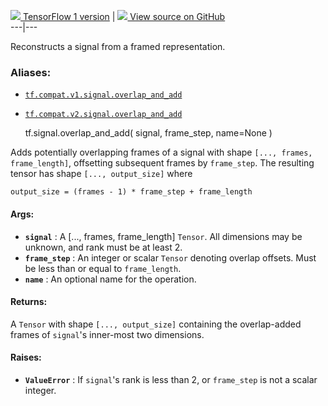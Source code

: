 [ ![](https://tensorflow.google.cn/images/tf_logo_32px.png) TensorFlow 1
version](/versions/r1.15/api_docs/python/tf/signal/overlap_and_add) |  [
![](https://tensorflow.google.cn/images/GitHub-Mark-32px.png) View source on
GitHub
](https://github.com/tensorflow/tensorflow/blob/r2.0/tensorflow/python/ops/signal/reconstruction_ops.py#L29-L155)  
---|---  
  
Reconstructs a signal from a framed representation.

### Aliases:

  * [`tf.compat.v1.signal.overlap_and_add`](/api_docs/python/tf/signal/overlap_and_add)
  * [`tf.compat.v2.signal.overlap_and_add`](/api_docs/python/tf/signal/overlap_and_add)

    
    
    tf.signal.overlap_and_add(
        signal,
        frame_step,
        name=None
    )
    

Adds potentially overlapping frames of a signal with shape `[..., frames,
frame_length]`, offsetting subsequent frames by `frame_step`. The resulting
tensor has shape `[..., output_size]` where

    
    
    output_size = (frames - 1) * frame_step + frame_length
    

#### Args:

  * **`signal`** : A [..., frames, frame_length] `Tensor`. All dimensions may be unknown, and rank must be at least 2.
  * **`frame_step`** : An integer or scalar `Tensor` denoting overlap offsets. Must be less than or equal to `frame_length`.
  * **`name`** : An optional name for the operation.

#### Returns:

A `Tensor` with shape `[..., output_size]` containing the overlap-added frames
of `signal`'s inner-most two dimensions.

#### Raises:

  * **`ValueError`** : If `signal`'s rank is less than 2, or `frame_step` is not a scalar integer.

